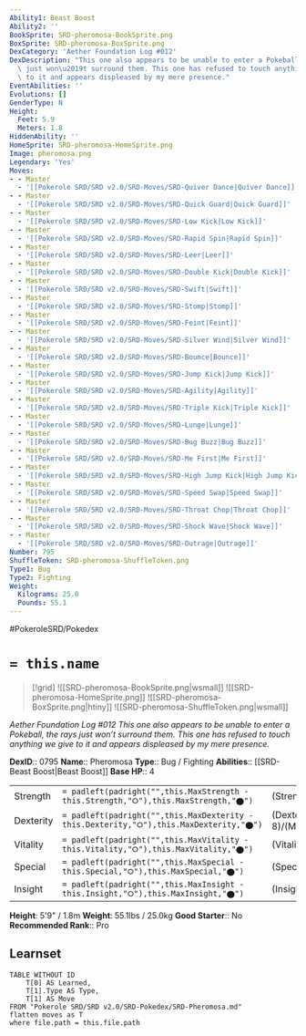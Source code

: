 ```yaml
---
Ability1: Beast Boost
Ability2: ''
BookSprite: SRD-pheromosa-BookSprite.png
BoxSprite: SRD-pheromosa-BoxSprite.png
DexCategory: 'Aether Foundation Log #012'
DexDescription: "This one also appears to be unable to enter a Pokeball, the rays\
  \ just won\u2019t surround them. This one has refused to touch anything we give\
  \ to it and appears displeased by my mere presence."
EventAbilities: ''
Evolutions: []
GenderType: N
Height:
  Feet: 5.9
  Meters: 1.8
HiddenAbility: ''
HomeSprite: SRD-pheromosa-HomeSprite.png
Image: pheromosa.png
Legendary: 'Yes'
Moves:
- - Master
  - '[[Pokerole SRD/SRD v2.0/SRD-Moves/SRD-Quiver Dance|Quiver Dance]]'
- - Master
  - '[[Pokerole SRD/SRD v2.0/SRD-Moves/SRD-Quick Guard|Quick Guard]]'
- - Master
  - '[[Pokerole SRD/SRD v2.0/SRD-Moves/SRD-Low Kick|Low Kick]]'
- - Master
  - '[[Pokerole SRD/SRD v2.0/SRD-Moves/SRD-Rapid Spin|Rapid Spin]]'
- - Master
  - '[[Pokerole SRD/SRD v2.0/SRD-Moves/SRD-Leer|Leer]]'
- - Master
  - '[[Pokerole SRD/SRD v2.0/SRD-Moves/SRD-Double Kick|Double Kick]]'
- - Master
  - '[[Pokerole SRD/SRD v2.0/SRD-Moves/SRD-Swift|Swift]]'
- - Master
  - '[[Pokerole SRD/SRD v2.0/SRD-Moves/SRD-Stomp|Stomp]]'
- - Master
  - '[[Pokerole SRD/SRD v2.0/SRD-Moves/SRD-Feint|Feint]]'
- - Master
  - '[[Pokerole SRD/SRD v2.0/SRD-Moves/SRD-Silver Wind|Silver Wind]]'
- - Master
  - '[[Pokerole SRD/SRD v2.0/SRD-Moves/SRD-Bounce|Bounce]]'
- - Master
  - '[[Pokerole SRD/SRD v2.0/SRD-Moves/SRD-Jump Kick|Jump Kick]]'
- - Master
  - '[[Pokerole SRD/SRD v2.0/SRD-Moves/SRD-Agility|Agility]]'
- - Master
  - '[[Pokerole SRD/SRD v2.0/SRD-Moves/SRD-Triple Kick|Triple Kick]]'
- - Master
  - '[[Pokerole SRD/SRD v2.0/SRD-Moves/SRD-Lunge|Lunge]]'
- - Master
  - '[[Pokerole SRD/SRD v2.0/SRD-Moves/SRD-Bug Buzz|Bug Buzz]]'
- - Master
  - '[[Pokerole SRD/SRD v2.0/SRD-Moves/SRD-Me First|Me First]]'
- - Master
  - '[[Pokerole SRD/SRD v2.0/SRD-Moves/SRD-High Jump Kick|High Jump Kick]]'
- - Master
  - '[[Pokerole SRD/SRD v2.0/SRD-Moves/SRD-Speed Swap|Speed Swap]]'
- - Master
  - '[[Pokerole SRD/SRD v2.0/SRD-Moves/SRD-Throat Chop|Throat Chop]]'
- - Master
  - '[[Pokerole SRD/SRD v2.0/SRD-Moves/SRD-Shock Wave|Shock Wave]]'
- - Master
  - '[[Pokerole SRD/SRD v2.0/SRD-Moves/SRD-Outrage|Outrage]]'
Number: 795
ShuffleToken: SRD-pheromosa-ShuffleToken.png
Type1: Bug
Type2: Fighting
Weight:
  Kilograms: 25.0
  Pounds: 55.1
---
```


#PokeroleSRD/Pokedex

# `= this.name`

> [!grid]
> ![[SRD-pheromosa-BookSprite.png|wsmall]]
> ![[SRD-pheromosa-HomeSprite.png]]
> ![[SRD-pheromosa-BoxSprite.png|htiny]]
> ![[SRD-pheromosa-ShuffleToken.png|wsmall]]


*Aether Foundation Log #012*
*This one also appears to be unable to enter a Pokeball, the rays just won’t surround them. This one has refused to touch anything we give to it and appears displeased by my mere presence.*

**DexID**:: 0795
**Name**:: Pheromosa
**Type**:: Bug / Fighting
**Abilities**:: [[SRD-Beast Boost|Beast Boost]]
**Base HP**:: 4

|           |                                                                                        |                                          |
| --------- | -------------------------------------------------------------------------------------- | ---------------------------------------- |
| Strength  | `= padleft(padright("",this.MaxStrength - this.Strength,"⭘"),this.MaxStrength,"⬤")`    | (Strength::7)/(MaxStrength::7)   |
| Dexterity | `= padleft(padright("",this.MaxDexterity - this.Dexterity,"⭘"),this.MaxDexterity,"⬤")` | (Dexterity:: 8)/(MaxDexterity::8) |
| Vitality  | `= padleft(padright("",this.MaxVitality - this.Vitality,"⭘"),this.MaxVitality,"⬤")`    | (Vitality::3)/(MaxVitality::3)   |
| Special   | `= padleft(padright("",this.MaxSpecial - this.Special,"⭘"),this.MaxSpecial,"⬤")`       | (Special::7)/(MaxSpecial::7)     |
| Insight   | `= padleft(padright("",this.MaxInsight - this.Insight,"⭘"),this.MaxInsight,"⬤")`       | (Insight::3)/(MaxInsight::3)     |

**Height**: 5'9" / 1.8m
**Weight**: 55.1lbs / 25.0kg
**Good Starter**:: No
**Recommended Rank**:: Pro

## Learnset

```dataview
TABLE WITHOUT ID
    T[0] AS Learned,
    T[1].Type AS Type,
    T[1] AS Move
FROM "Pokerole SRD/SRD v2.0/SRD-Pokedex/SRD-Pheromosa.md"
flatten moves as T
where file.path = this.file.path
```
